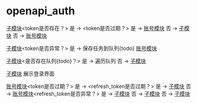 # openapi_auth


[子模块](初始化)<token是否存在？>
是
->  <token是否过期？>
    是
    ->  [账号模块](请求同步)
    否
    ->  [子模块](接口调用)
否
->  [账号模块](请求同步)

[子模块](接口调用)<token是否异常？>
是
->  保存任务到队列{todo}
    [账号模块](请求同步)

[子模块](响应同步)<是否存在队列{todo}？>
是
->
    遍历队列
否
->  [子模块](接口调用)

[子模块](登录界面)
展示登录界面

[账号模块](请求同步)<token是否过期？>
是
->  <refresh_token是否过期？>
    是
    ->  [子模块](登录界面)
    否
    ->  [账号模块](请求更新)<refresh_token是否异常？>
        是
        ->  [子模块](登录界面)
        否
        ->  [子模块](响应同步)
否
    ->  [子模块](响应同步)
